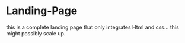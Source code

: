 # Landing-Page

this is a complete landing page that only integrates Html and css...
this might possibly scale up.


